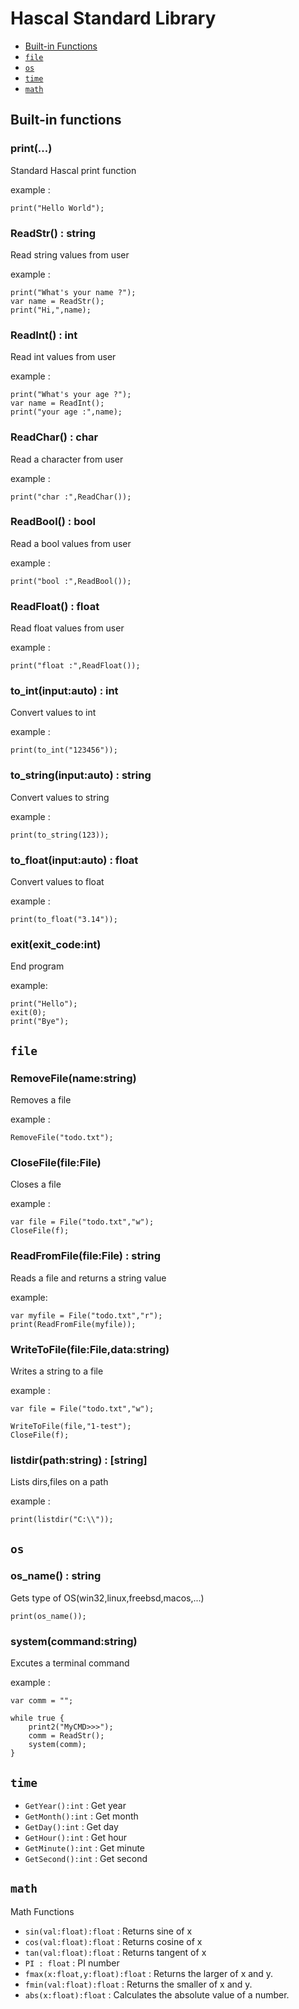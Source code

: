 # Hascal Standard Library

- [Built-in Functions](#built-in-functions)
- [`file`](#file)
- [`os`](#os)
- [`time`](#time)
- [`math`](#math)

## Built-in functions 

### print(...)
Standard Hascal print function

example :
```
print("Hello World");
```

### ReadStr() : string
Read string values from user

example :
```
print("What's your name ?");
var name = ReadStr();
print("Hi,",name);
```

### ReadInt() : int
Read int values from user

example :
```
print("What's your age ?");
var name = ReadInt();
print("your age :",name);
```

### ReadChar() : char
Read a character from user

example :
```
print("char :",ReadChar());
```

### ReadBool() : bool
Read a bool values from user

example :
```
print("bool :",ReadBool());
```

### ReadFloat() : float
Read float values from user

example :
```
print("float :",ReadFloat());
```

### to_int(input:auto) : int
Convert values to int

example :
```
print(to_int("123456"));
```

### to_string(input:auto) : string
Convert values to string

example :
```
print(to_string(123));
```

### to_float(input:auto) : float
Convert values to float

example :
```
print(to_float("3.14"));
```

### exit(exit_code:int)
End program

example:
```
print("Hello");
exit(0);
print("Bye");
```

## `file`

### RemoveFile(name:string)
Removes a file

example :
```
RemoveFile("todo.txt");
```

### CloseFile(file:File)
Closes a file

example :
```
var file = File("todo.txt","w");
CloseFile(f);
```

### ReadFromFile(file:File) : string
Reads a file and returns a string value

example:
```
var myfile = File("todo.txt","r");
print(ReadFromFile(myfile));
```

### WriteToFile(file:File,data:string)
Writes a string to a file

example :
```
var file = File("todo.txt","w");

WriteToFile(file,"1-test");
CloseFile(f);
```

### listdir(path:string) : [string]
Lists dirs,files on a path

example :
```
print(listdir("C:\\"));
```

## `os`

### os_name() : string
Gets type of OS(win32,linux,freebsd,macos,...)

```
print(os_name());
```

### system(command:string)
Excutes a terminal command

example :
```
var comm = "";

while true {
    print2("MyCMD>>>");
    comm = ReadStr();
    system(comm);
}
```

## `time`

- `GetYear():int` : Get year
- `GetMonth():int` : Get month
- `GetDay():int` : Get day
- `GetHour():int` : Get hour
- `GetMinute():int` : Get minute
- `GetSecond():int` : Get second


## `math`
Math Functions
- `sin(val:float):float` : Returns sine of x
- `cos(val:float):float` : Returns cosine of x
- `tan(val:float):float` : Returns tangent of x
- `PI : float` : PI number
- `fmax(x:float,y:float):float` : Returns the larger of x and y. 
- `fmin(val:float):float` : Returns the smaller of x and y. 
- `abs(x:float):float` : Calculates the absolute value of a number. 